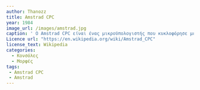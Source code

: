 ```yaml
---
author: Thanozz
title: Amstrad CPC
year: 1984
image_url: /images/amstrad.jpg
caption: ' Ο Amstrad CPC είναι ένας μικροϋπολογιστής που κυκλοφόρησε μεταξύ των ετών 1984 και 1990. Χρησιμοποιήθηκε τόσο από επιχειρήσεις, όσο και για ψυχαγωγικούς σκοπούς. Έχει ακόμα μια ισχυρή κοινότητα  που δημιούργησε ακόμα και GUI, το SymbOS (2006). Λόγω της χαμηλής του τιμής ως ένας πλήρες υπολογιστικό σύστημα με οθόνη κατάφερε να κάνει πωλήσεις τριών εκατομμυρίων μονάδων κατά τη διάρκεια της κυκλοφορίας του.'
Licence url: "https://en.wikipedia.org/wiki/Amstrad_CPC"
license_text: Wikipedia 
categories:
  - Κονσόλες 
  - Μορφές
tags:
 - Amstrad CPC
 - Amstrad
---
```





